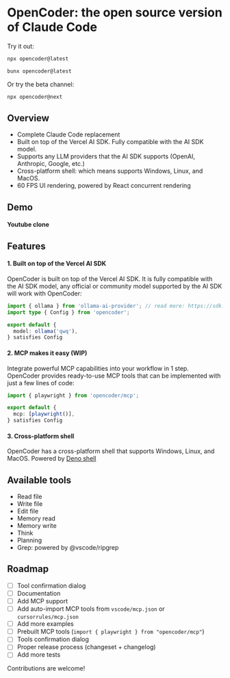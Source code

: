 # OpenCoder: the open source version of Claude Code

Try it out:

```bash
npx opencoder@latest
```

```bash
bunx opencoder@latest
```

Or try the beta channel:
```bash
npx opencoder@next
```

## Overview

- Complete Claude Code replacement
- Built on top of the Vercel AI SDK. Fully compatible with the AI SDK model.
- Supports any LLM providers that the AI SDK supports (OpenAI, Anthropic, Google, etc.)
- Cross-platform shell: which means supports Windows, Linux, and MacOS.
- 60 FPS UI rendering, powered by React concurrent rendering

## Demo

#### Youtube clone

## Features

#### 1. Built on top of the Vercel AI SDK
OpenCoder is built on top of the Vercel AI SDK. It is fully compatible with the AI SDK model, any official or community model supported by the AI SDK will work with OpenCoder:
```typescript
import { ollama } from 'ollama-ai-provider'; // read more: https://sdk.vercel.ai/providers/community-providers/ollama
import type { Config } from 'opencoder';

export default {
  model: ollama('qwq'),
} satisfies Config
```

#### 2. MCP makes it easy (WIP)
Integrate powerful MCP capabilities into your workflow in 1 step. OpenCoder provides ready-to-use MCP tools that can be implemented with just a few lines of code:
```typescript
import { playwright } from 'opencoder/mcp';

export default {
  mcp: [playwright()],
} satisfies Config
```

#### 3. Cross-platform shell
OpenCoder has a cross-platform shell that supports Windows, Linux, and MacOS. Powered by [Deno shell](https://github.com/denoland/deno_task_shell)

## Available tools
- Read file
- Write file
- Edit file
- Memory read
- Memory write
- Think
- Planning
- Grep: powered by @vscode/ripgrep

## Roadmap

- [ ] Tool confirmation dialog
- [ ] Documentation
- [ ] Add MCP support
- [ ] Add auto-import MCP tools from `vscode/mcp.json` or `cursorrules/mcp.json`
- [ ] Add more examples
- [ ] Prebuilt MCP tools (`import { playwright } from "opencoder/mcp"`)
- [ ] Tools confirmation dialog
- [ ] Proper release process (changeset + changelog)
- [ ] Add more tests

Contributions are welcome!
